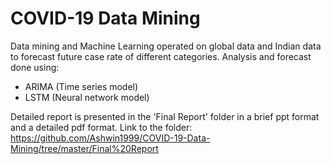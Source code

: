 # COVID-19 Data Mining
Data mining and Machine Learning operated on global data and Indian data to forecast future case rate of different categories. 
Analysis and forecast done using:  
- ARIMA (Time series model)
- LSTM (Neural network model)

Detailed report is presented in the 'Final Report' folder in a brief ppt format and a detailed pdf format. 
Link to the folder: https://github.com/Ashwin1999/COVID-19-Data-Mining/tree/master/Final%20Report 
